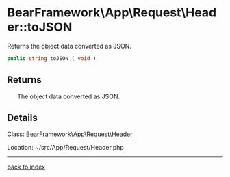 # BearFramework\App\Request\Header::toJSON

Returns the object data converted as JSON.

```php
public string toJSON ( void )
```

## Returns

&nbsp;&nbsp;&nbsp;&nbsp;&nbsp;&nbsp;The object data converted as JSON.

## Details

Class: [BearFramework\App\Request\Header](bearframework.app.request.header.class.md)

Location: ~/src/App/Request/Header.php

---

[back to index](index.md)

